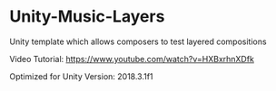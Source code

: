 # Unity-Music-Layers
Unity template which allows composers to test layered compositions

Video Tutorial:
https://www.youtube.com/watch?v=HXBxrhnXDfk

Optimized for Unity Version:
2018.3.1f1
